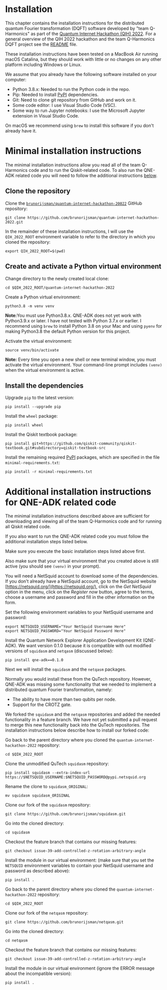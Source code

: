 # Installation

This chapter contains the installation instructions for the distributed quantum Fourier
transformation (DQFT)
software developed by "team Q-Harmonics" as part of the
[Quantum Internet Hackathon (QIH) 2022](https://labs.ripe.net/author/karla-white/take-part-in-the-quantum-internet-hackathon-2022/).
For a general overview of the QIH 2022 hackathon and the team Q-Harmonics DQFT project
see the [README](../README.md) file.

These installation instructions have been tested on a MacBook Air running macOS Catalina, but
they should work with little or no changes on any other platform including Windows or Linux.

We assume that you already have the following software installed on your computer:
 * Python 3.8.x: Needed to run the Python code in the repo.
 * Pip: Needed to install [PyPI](https://pypi.org/) dependencies.
 * Git: Need to clone git repository from GitHub and work on it.
 * Some code editor: I use Visual Studio Code (VSC).
 * Some way to run Jupyter notebooks: I use the Microsoft Jupyter extension in Visual Studio Code.

On macOS we recommend using `brew` to install this software if you don't already have it.

# Minimal installation instructions

The minimal installation instructions allow you read all of the team Q-Harmonics code and
to run the Qiskit-related code.
To also run the QNE-ADK related code you will need to follow the additional instructions
[below](#additional-installation-instructions-for-qne-adk-related-code).

## Clone the repository

Clone the 
[`brunorijsman/quantum-internet-hackathon-20022`](https://github.com/brunorijsman/quantum-internet-hackathon-2022/)
GitHub repository:

```
git clone https://github.com/brunorijsman/quantum-internet-hackathon-2022.git
```

In the remainder of these installation instructions, I will use the `QIH_2022_ROOT` environment
variable to refer to the directory in which you cloned the repository:

```
export QIH_2022_ROOT=$(pwd)
```


## Create and activate a Python virtual environment

Change directory to the newly created local clone:

```
cd $QIH_2022_ROOT/quantum-internet-hackathon-2022
```


Create a Python virtual environment:

```
python3.8 -m venv venv
```

<b>Note:</b>You must use Python3.8.x. QNE-ADK does not yet work with Python3.9.x or later.
I have not tested with Python 3.7.x or earlier. I recommend using `brew` to install Python 3.8 on
your Mac and using `pyenv` for making Python3.8 the default Python version for this project.

Activate the virtual environment:

```
source venv/bin/activate
```

<b>Note:</b> Every time you open a new shell or new terminal window, you must activate the
virtual environment. Your command-line prompt includes `(venv)` when the virtual environment is
active.

## Install the dependencies

Upgrade `pip` to the latest version:

```
pip install --upgrade pip
```

Install the `wheel` package:

```
pip install wheel
```

Install the Qiskit textbook package:

```
pip install git+https://github.com/qiskit-community/qiskit-textbook.git#subdirectory=qiskit-textbook-src
```

Install the remaining required [PyPI](https://pypi.org/) packages, which are specified
in the file `minimal-requirements.txt`:

```
pip install -r minimal-requirements.txt
```

# Additional installation instructions for QNE-ADK related code

The minimal installation instructions described above are sufficient for downloading and viewing
all of the team Q-Harmonics code and for running all Qiskit related code.

If you also want to run the QNE-ADK related code you must follow the additional installation steps
listed below.

Make sure you execute the basic installation steps listed above first.

Also make sure that your virtual environment that you created above is still active (you should
see `(venv)` in your prompt).

You will need a NetSquid account to download some of the dependencies. If you don't already have
a NetSquid account, go to the NetSquid website [https://netsquid.org/](https://netsquid.org/),
click on the _Get NetSquid_ option in the menu, click on the _Register now_ button, agree to the
terms, choose a username and password and fill in the other information on the form.

Set the following environment variables to your NetSquid username and password:

```
export NETSQUID_USERNAME="Your NetSquid Username Here"
export NETSQUID_PASSWORD="Your NetSquid Password Here"
```

Install the Quantum Network Explorer Application Development Kit (QNE-ADK).
We want version 0.1.0 because it is compatible with out modified versions of `squidasm` and
`netqasm` (discussed below):

```
pip install qne-adk==0.1.0
```

Next we will install the `squidasm` and the `netqasm` packages.

Normally you would install these from the QuTech repository.
However, QNE-ADK was missing some functionality that we needed to implement a distributed quantum
Fourier transformation, namely:
 * The ability to have more than two qubits per node.
 * Support for the CROTZ gate.

We forked the `squidasm` and the `netqasm` repositories and added the needed functionality in a
feature branch.
We have not yet submitted a pull request to merge this new functionality back into the QuTech
repositories.
The installation instructions below describe how to install our forked code:

Go back to the parent directory where you cloned the `quantum-internet-hackathon-2022`
repository:

```
cd $QIH_2022_ROOT
```

Clone the unmodified QuTech `squidasm` repository:

```
pip install squidasm --extra-index-url https://$NETSQUID_USERNAME:$NETSQUID_PASSWORD@pypi.netsquid.org
```

Rename the clone to `squidasm_ORIGINAL`:

```
mv squidasm squidasm_ORIGINAL
```

Clone our fork of the `squidasm` repository:

```
git clone https://github.com/brunorijsman/squidasm.git
```

Go into the cloned directory:

```
cd squidasm
```

Checkout the feature branch that contains our missing features:

```
git checkout issue-39-add-controlled-z-rotation-arbitrary-angle
```

Install the module in our virtual environment:
(make sure that you set the `NETSQUID` environment variables
to contain your NetSquid username and password as described above):

```
pip install .
```

Go back to the parent directory where you cloned the `quantum-internet-hackathon-2022`
repository:

```
cd $QIH_2022_ROOT
```

Clone our fork of the `netqasm` repository:

```
git clone https://github.com/brunorijsman/netqasm.git
```

Go into the cloned directory:

```
cd netqasm
```

Checkout the feature branch that contains our missing features:

```
git checkout issue-39-add-controlled-z-rotation-arbitrary-angle
```

Install the module in our virtual environment
(ignore the ERROR message about the incompatible version):

```
pip install .
```

